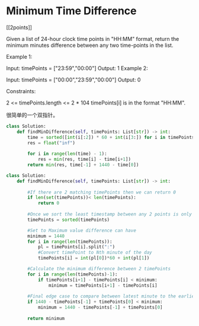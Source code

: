 # Minimum Time Difference

[[2points]]

Given a list of 24-hour clock time points in "HH:MM" format, return the minimum minutes difference between any two time-points in the list.

Example 1:

Input: timePoints = ["23:59","00:00"]
Output: 1
Example 2:

Input: timePoints = ["00:00","23:59","00:00"]
Output: 0

Constraints:

2 <= timePoints.length <= 2 * 104
timePoints[i] is in the format "HH:MM".

很简单的一个双指针。

```python
class Solution:
    def findMinDifference(self, timePoints: List[str]) -> int:
        time = sorted([int(i[:2]) * 60 + int(i[3:]) for i in timePoints], reverse=True)
        res = float("inf")
        
        for i in range(len(time) - 1):
            res = min(res, time[i] - time[i+1])
        return min(res, time[-1] + 1440 - time[0])
```

```python
class Solution:
    def findMinDifference(self, timePoints: List[str]) -> int:
        
        #If there are 2 matching timePoints then we can return 0
        if len(set(timePoints))< len(timePoints):
            return 0
        
        #Once we sort the least timestamp between any 2 points is only with adjacent values
        timePoints = sorted(timePoints)

        #Set to Maximum value difference can have
        minimum = 1440
        for i in range(len(timePoints)):
            pl = timePoints[i].split(":")
            #Convert timePoint to Nth minute of the day
            timePoints[i] = int(pl[0])*60 + int(pl[1])

        #Calculate the minimum difference between 2 timePoints
        for i in range(len(timePoints)-1):
            if timePoints[i+1] - timePoints[i] < minimum:
                minimum = timePoints[i+1] - timePoints[i]
        
        #Final edge case to compare between latest minute to the earliest minute on the next day
        if 1440 - timePoints[-1] + timePoints[0] < minimum:
            minimum = 1440 - timePoints[-1] + timePoints[0]
        
        return minimum
        
```
